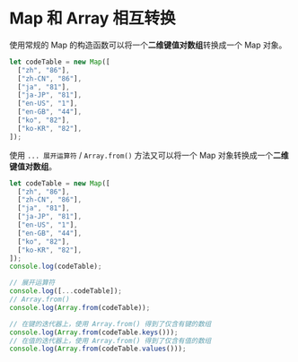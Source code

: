# Map 和 Array 相互转换

使用常规的 Map 的构造函数可以将一个**二维键值对数组**转换成一个 Map 对象。

```javascript
let codeTable = new Map([
  ["zh", "86"],
  ["zh-CN", "86"],
  ["ja", "81"],
  ["ja-JP", "81"],
  ["en-US", "1"],
  ["en-GB", "44"],
  ["ko", "82"],
  ["ko-KR", "82"],
]);
```

使用 `... 展开运算符` / `Array.from()` 方法又可以将一个 Map 对象转换成一个**二维键值对数组**。

```javascript
let codeTable = new Map([
  ["zh", "86"],
  ["zh-CN", "86"],
  ["ja", "81"],
  ["ja-JP", "81"],
  ["en-US", "1"],
  ["en-GB", "44"],
  ["ko", "82"],
  ["ko-KR", "82"],
]);
console.log(codeTable);

// 展开运算符
console.log([...codeTable]);
// Array.from()
console.log(Array.from(codeTable));

// 在键的迭代器上，使用 Array.from() 得到了仅含有键的数组
console.log(Array.from(codeTable.keys()));
// 在值的迭代器上，使用 Array.from() 得到了仅含有值的数组
console.log(Array.from(codeTable.values()));
```
